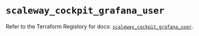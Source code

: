 # `scaleway_cockpit_grafana_user`

Refer to the Terraform Registory for docs: [`scaleway_cockpit_grafana_user`](https://registry.terraform.io/providers/scaleway/scaleway/2.27.0/docs/resources/cockpit_grafana_user).

